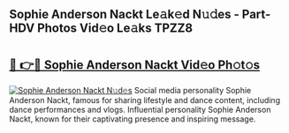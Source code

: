 ## Sophie Anderson Nackt Le𝚊k𝚎d N𝚞𝚍es - Part-HDV Photos Vid𝚎o Le𝚊ks TPZZ8

# <h2><a href="http://fb83w5v.evod.top/?m=Sophie+Anderson+Nackt">🔗 👉🔴 Sophie Anderson Nackt Vid𝚎o Ph𝚘t𝚘s</a></h2>

[![Sophie Anderson Nackt N𝚞d𝚎s](https://i.imgur.com/8V9OHl7.gif)](http://fb83w5v.evod.top/?m=Sophie+Anderson+Nackt)
Social media personality Sophie Anderson Nackt, famous for sharing lifestyle and dance content, including dance performances and vlogs. Influential personality Sophie Anderson Nackt, known for their captivating presence and inspiring message. 
